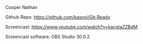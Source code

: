 Cooper Nathan

Github Repo: https://github.com/kasovi/Git-Ready

Screencast: https://www.youtube.com/watch?v=kacgtaZZBdM

Screencast software: OBS Studio 30.0.2
